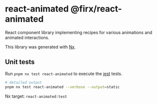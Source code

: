 # react-animated @firx/react-animated

React component library implementing recipes for various animations and animated interactions.

This library was generated with [Nx](https://nx.dev).

## Unit tests

Run `pnpm nx test react-animated` to execute the [jest](https://jestjs.io) tests.

```sh
# detailed output
pnpm nx test react-animated --verbose --output=static
```

Nx target: `react-animated:test`

